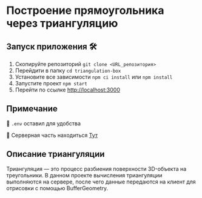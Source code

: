 # Построение прямоугольника через триангуляцию

## Запуск приложения 🛠

1. Скопируйте репозиторий `git clone <URL_репозитория>`
2. Перейдити в папку `cd triangulation-box`
3. Установите все зависимости `npm ci install` или `npm install`
4. Запустите проект `npm start`
5. Перейти по ссылке [http://localhost:3000](http://localhost:3000)

## Примечание

📌 `.env` оставил для удобства

📌 Серверная часть находиться [Тут](https://github.com/ArtemsaShcherbakov/triangulation-box-backend)

## Описание триангуляции

Триангуляция — это процесс разбиения поверхности 3D-объекта на треугольники. В данном проекте вычисления триангуляции выполняются на сервере, после чего данные передаются на клиент для отрисовки с помощью BufferGeometry.

